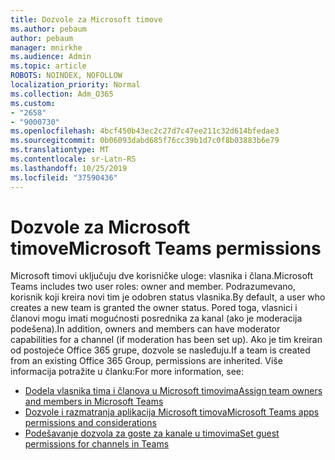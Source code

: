 ```yaml
---
title: Dozvole za Microsoft timove
ms.author: pebaum
author: pebaum
manager: mnirkhe
ms.audience: Admin
ms.topic: article
ROBOTS: NOINDEX, NOFOLLOW
localization_priority: Normal
ms.collection: Adm_O365
ms.custom:
- "2658"
- "9000730"
ms.openlocfilehash: 4bcf450b43ec2c27d7c47ee211c32d614bfedae3
ms.sourcegitcommit: 0b06093dabd685f76cc39b1d7c0f8b03883b6e79
ms.translationtype: MT
ms.contentlocale: sr-Latn-RS
ms.lasthandoff: 10/25/2019
ms.locfileid: "37590436"
---
```

# <a name="microsoft-teams-permissions"></a><span data-ttu-id="584a0-102">Dozvole za Microsoft timove</span><span class="sxs-lookup"><span data-stu-id="584a0-102">Microsoft Teams permissions</span></span>

<span data-ttu-id="584a0-103">Microsoft timovi uključuju dve korisničke uloge: vlasnika i člana.</span><span class="sxs-lookup"><span data-stu-id="584a0-103">Microsoft Teams includes two user roles: owner and member.</span></span> <span data-ttu-id="584a0-104">Podrazumevano, korisnik koji kreira novi tim je odobren status vlasnika.</span><span class="sxs-lookup"><span data-stu-id="584a0-104">By default, a user who creates a new team is granted the owner status.</span></span> <span data-ttu-id="584a0-105">Pored toga, vlasnici i članovi mogu imati mogućnosti posrednika za kanal (ako je moderacija podešena).</span><span class="sxs-lookup"><span data-stu-id="584a0-105">In addition, owners and members can have moderator capabilities for a channel (if moderation has been set up).</span></span> <span data-ttu-id="584a0-106">Ako je tim kreiran od postojeće Office 365 grupe, dozvole se nasleđuju.</span><span class="sxs-lookup"><span data-stu-id="584a0-106">If a team is created from an existing Office 365 Group, permissions are inherited.</span></span> <span data-ttu-id="584a0-107">Više informacija potražite u članku:</span><span class="sxs-lookup"><span data-stu-id="584a0-107">For more information, see:</span></span>

- [<span data-ttu-id="584a0-108">Dodela vlasnika tima i članova u Microsoft timovima</span><span class="sxs-lookup"><span data-stu-id="584a0-108">Assign team owners and members in Microsoft Teams</span></span>](https://docs.microsoft.com/microsoftteams/assign-roles-permissions)
- [<span data-ttu-id="584a0-109">Dozvole i razmatranja aplikacija Microsoft timova</span><span class="sxs-lookup"><span data-stu-id="584a0-109">Microsoft Teams apps permissions and considerations</span></span>](https://docs.microsoft.com/microsoftteams/app-permissions)
- [<span data-ttu-id="584a0-110">Podešavanje dozvola za goste za kanale u timovima</span><span class="sxs-lookup"><span data-stu-id="584a0-110">Set guest permissions for channels in Teams</span></span>](https://support.office.com/article/4756c468-2746-4bfd-a582-736d55fcc169)
